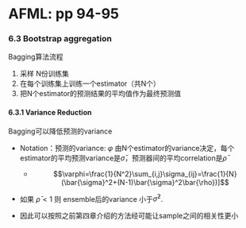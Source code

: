 # AFML: pp 94-95

### 6.3 Bootstrap aggregation 

Bagging算法流程

1. 采样 N份训练集
2. 在每个训练集上训练一个estimator（共N个）
3. 把N个estimator的预测结果的平均值作为最终预测值

#### 6.3.1 Variance Reduction

Bagging可以降低预测的variance

- Notation：预测的variance: $\varphi$ 由N个estimator的variance决定，每个estimator的平均预测variance是$\bar{\sigma}$，预测器间的平均correlation是$\bar{\rho}$
    - $$\varphi=\frac{1}{N^2}\sum_{i,j}\sigma_{ij}=\frac{1}{N}(\bar{\sigma}^2+(N-1)\bar{\sigma}^2\bar{\rho})]$$

-  如果 $\bar{\rho} < 1$ 则 ensemble后的variance 小于$\bar{\sigma}^2$.
- 因此可以按照之前第四章介绍的方法经可能让sample之间的相关性更小

